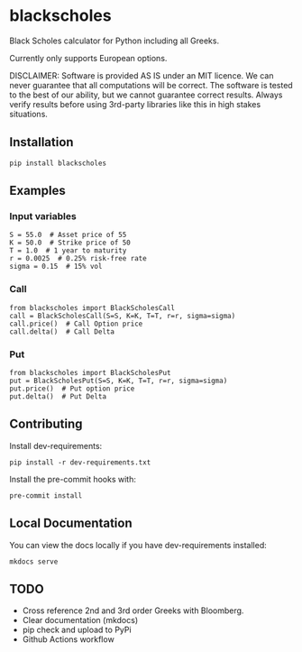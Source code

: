 # blackscholes
Black Scholes calculator for Python including all Greeks.

Currently only supports European options.

DISCLAIMER: Software is provided AS IS under an MIT licence. 
We can never guarantee that all computations will be correct. The software 
is tested to the best of our ability, but we cannot guarantee correct results.
Always verify results before using 3rd-party libraries like this in high stakes situations.

## Installation

`pip install blackscholes`

## Examples

### Input variables
```python3
S = 55.0  # Asset price of 55
K = 50.0  # Strike price of 50
T = 1.0  # 1 year to maturity
r = 0.0025  # 0.25% risk-free rate
sigma = 0.15  # 15% vol
```

### Call

```python3
from blackscholes import BlackScholesCall
call = BlackScholesCall(S=S, K=K, T=T, r=r, sigma=sigma)
call.price()  # Call Option price
call.delta()  # Call Delta
```

### Put

```python3
from blackscholes import BlackScholesPut
put = BlackScholesPut(S=S, K=K, T=T, r=r, sigma=sigma)
put.price()  # Put option price
put.delta()  # Put Delta
```

## Contributing

Install dev-requirements:

`pip install -r dev-requirements.txt`

Install the pre-commit hooks with:

`pre-commit install`

## Local Documentation

You can view the docs locally if you have dev-requirements installed:

`mkdocs serve`

## TODO
- Cross reference 2nd and 3rd order Greeks with Bloomberg. 
- Clear documentation (mkdocs)
- pip check and upload to PyPi
- Github Actions workflow
